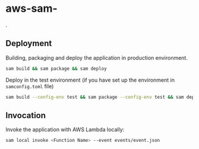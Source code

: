 # aws-sam-<Project name>

<Project description>. 

## Deployment
Building, packaging and deploy the application in production environment.
```bash
sam build && sam package && sam deploy
```
Deploy in the test environment (if you have set up the environment in `samconfig.toml` file)
```bash
sam build --config-env test && sam package --config-env test && sam deploy --config-env test
```

## Invocation
Invoke the application with AWS Lambda locally:
```bash
sam local invoke <Function Name> --event events/event.json
```